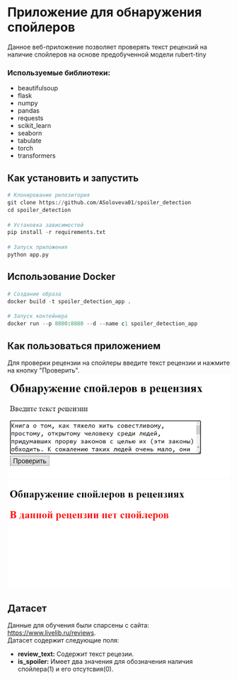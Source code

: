 # Приложение для обнаружения спойлеров
Данное веб-приложение позволяет проверять текст рецензий на наличие спойлеров на основе предобученной модели rubert-tiny
### Используемые библиотеки:
- beautifulsoup
- flask
- numpy
- pandas
- requests
- scikit_learn
- seaborn
- tabulate
- torch
- transformers
## Как установить и запустить
```python
# Клонирование репозитория
git clone https://github.com/ASoloveva01/spoiler_detection
cd spoiler_detection

# Установка зависимостей
pip install -r requirements.txt

# Запуск приложения
python app.py
```
## Использование Docker
```python
# Создание образа
docker build -t spoiler_detection_app .

# Запуск контейнера
docker run --p 8000:8080 --d --name с1 spoiler_detection_app
```
## Как пользоваться приложением
Для проверки рецензии на спойлеры введите текст рецензии и нажмите на кнопку "Проверить".
![Иллюстрация к проекту](https://github.com/ASoloveva01/spoiler_detection/raw/main/app1.png)   
![Иллюстрация к проекту](https://github.com/ASoloveva01/spoiler_detection/raw/main/app2.png)
## Датасет
Данные для обучения были спарсены с сайта: https://www.livelib.ru/reviews.  
Датасет содержит следующие поля:
- **review_text:** Содержит текст рецезии.
- **is_spoiler:** Имеет два значения для обозначения наличия спойлера(1) и его отсутсвия(0).

